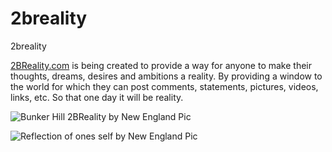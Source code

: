 2breality
=========

2breality

[2BReality.com](http://www.2breality.com/) is being created to provide a way for anyone to make their thoughts, dreams, desires and ambitions a reality. By providing a window to the world for which they can post comments, statements, pictures, videos, links, etc. So that one day it will be reality.

![Bunker Hill 2BReality by New England Pic](https://lh5.googleusercontent.com/-bnjEegp_2KY/UVbP0IWjtcI/AAAAAAAAt38/kFxs0z_WptQ/s540/_DSC6915.JPG)

![Reflection of ones self by New England Pic](http://www.backprint.com/view_user_photo.asp?PID=bp%1D%7FFs&EVENTID=85397&PWD=0&ID=119291179&FROM=browser&START=1&SHOW=35&CAT=0&SUB=0)
